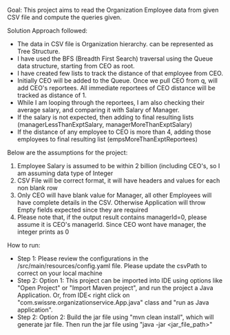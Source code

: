 Goal: This project aims to read the Organization Employee data from given CSV file and compute the queries given.

Solution Approach followed:
- The data in CSV file is Organization hierarchy. can be represented as Tree Structure.
- I have used the BFS (Breadth First Search) traversal using the Queue data structure, starting from CEO as root.
- I have created few lists to track the distance of that employee from CEO.
- Initially CEO will be added to the Queue. Once we pull CEO from q, will add CEO's reportees. All immediate reportees of CEO distance will be tracked as distance of 1.
- While I am looping through the reportees, I am also checking their average salary, and comparing it with Salary of Manager.
- If the salary is not expected, then adding to final resulting lists (managerLessThanExptSalary, managerMoreThanExptSalary) 
- If the distance of any employee to CEO is more than 4, adding those employees to final resulting list (empsMoreThanExptReportees)

Below are the assumptions for the project:
1. Employee Salary is assumed to be within 2 billion (including CEO's, so I am assuming data type of Integer
2. CSV File will be correct format, it will have headers and values for each non blank row
3. Only CEO will have blank value for Manager, all other Employees will have complete details in the CSV. Otherwise Application will throw Empty fields expected since they are required
4. Please note that, if the output result contains managerId=0, please assume it is CEO's managerId. Since CEO wont have manager, the integer prints as 0


How to run:
- Step 1: Please review the configurations in the /src/main/resources/config.yaml file. Please update the csvPath to correct on your local machine
- Step 2: Option 1: This project can be imported into IDE using options like "Open Project" or "Import Maven project", and run the project a Java Application. Or, from IDE< right click on "com.swissre.organizationservice.App.java" class and "run as Java application".
- Step 2: Option 2: Build the jar file using "mvn clean install", which will generate jar file. Then run the jar file using "java -jar <jar_file_path>"

